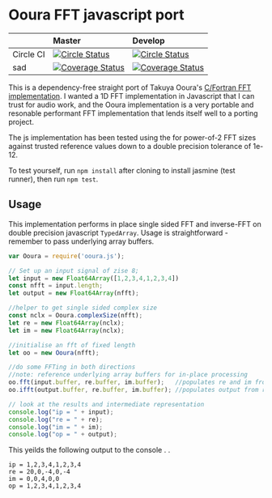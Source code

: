 Ooura FFT javascript port
===============================

|  | Master | Develop |
| :---    | :---   | :---    |
| Circle CI  |  [![Circle Status](https://circleci.com/gh/audioplastic/ooura/tree/master.png?circle-token=63d6565456f01dec4f3c77d14bef5a1ce4e7143a)](https://circleci.com/gh/audioplastic/ooura) | [![Circle Status](https://circleci.com/gh/audioplastic/ooura/tree/develop.png?circle-token=63d6565456f01dec4f3c77d14bef5a1ce4e7143a)](https://circleci.com/gh/audioplastic/ooura) |
| sad | [![Coverage Status](https://coveralls.io/repos/github/audioplastic/ooura/badge.svg?branch=master)](https://coveralls.io/github/audioplastic/ooura?branch=master) | [![Coverage Status](https://coveralls.io/repos/github/audioplastic/ooura/badge.svg?branch=develop)](https://coveralls.io/github/audioplastic/ooura?branch=develop) |

This is a dependency-free straight port of Takuya Ooura's [C/Fortran FFT implementation](http://www.kurims.kyoto-u.ac.jp/~ooura/fft.html). I wanted a 1D FFT implementation in Javascript that I can trust for audio work, and the Ooura implementation is a very portable and resonable performant FFT implementation that lends itself well to a porting project.

The js implementation has been tested using the for power-of-2 FFT sizes  against trusted reference values down to a double precision tolerance of 1e-12.

To test yourself, run `npm install` after cloning to install jasmine (test runner), then run `npm test`.

Usage
-----

This implementation performs in place single sided FFT and inverse-FFT on double precision javascript `TypedArray`. Usage is straightforward - remember to pass underlying array buffers.

```js
var Ooura = require('ooura.js');

// Set up an input signal of zise 8;
let input = new Float64Array([1,2,3,4,1,2,3,4])
const nfft = input.length;
let output = new Float64Array(nfft);

//helper to get single sided complex size
const nclx = Ooura.complexSize(nfft);
let re = new Float64Array(nclx);
let im = new Float64Array(nclx);

//initialise an fft of fixed length
let oo = new Ooura(nfft);

//do some FFTing in both directions
//note: reference underlying array buffers for in-place processing
oo.fft(input.buffer, re.buffer, im.buffer);   //populates re and im from input
oo.ifft(output.buffer, re.buffer, im.buffer); //populates output from re and im

// look at the results and intermediate representation
console.log("ip = " + input);
console.log("re = " + re);
console.log("im = " + im);
console.log("op = " + output);
```

This yeilds the following output to the console . .

```
ip = 1,2,3,4,1,2,3,4
re = 20,0,-4,0,-4
im = 0,0,4,0,0
op = 1,2,3,4,1,2,3,4
```
